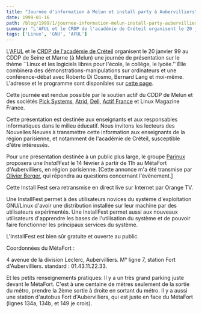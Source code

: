 ```yaml
---
title: "Journée d'information à Melun et install party à Aubervilliers"
date: 1999-01-16
path: /blog/1999/1/journee-information-melun-install-party-aubervilliers
summary: "L'AFUL et le CRDP de l'académie de Créteil organisent le 20 janvier 99 au CDDP de Seine et Marne (à Melun) une journée de présentation sur le thème ``Linux et les logiciels libres pour l'école, le collège, le lycée.'' Elle combinera des démonstrations-manipulations sur ordinateurs et une conférence-débat avec Roberto Di Cosmo, Bernard Lang et moi-même."
tags: ['Linux', 'GNU', 'AFUL']
---
```


<P>
L'<A HREF="http://www.aful.org/">AFUL</A> et le
<A HREF="http://www.ac-creteil.fr/crdp">CRDP de l'académie de
Créteil</A> organisent le 20 janvier 99 au CDDP de Seine et Marne
(à Melun) une journée de présentation sur le thème ``Linux et les
logiciels libres pour l'école, le collège, le lycée.'' Elle combinera
des démonstrations-manipulations sur ordinateurs et une conférence-débat
avec Roberto Di Cosmo, Bernard Lang et moi-même. L'adresse et le programme
sont disponibles sur <A HREF="http://aful.org/evenements/melun99/">cette
page</A>.
</P>

<P>
Cette journée est rendue possible par le soutien actif du CDDP de
Melun et des sociétés <A HREF="http://www.pick-systems.fr/">Pick
Systems</A>, <A HREF="http://www.atrid.fr/">Atrid</A>,
<A HREF="http://www.dell.com/">Dell</A>, <A HREF="http://www.fr.ibm.com/france/actif/index.htm">Actif France</A>
et Linux Magazine France.
</P>

<P>
Cette présentation est destinée aux enseignants et aux responsables
informatiques dans le milieu éducatif. Nous invitons les lecteurs des
Nouvelles Neuves à transmettre cette information aux enseignants de la
région parisienne, et notamment de l'académie de Créteil, susceptible
d'être intéressés.
</P>

<P>
Pour une présentation destinée à un public plus large, le groupe <A HREF="http://www.teaser.fr/~mmestre/parinux.html">Parinux</A> proposera
une <EM>InstallFest</EM> le 14 février à partir de 11h au MétaFort
d'Aubervilliers, en région parisienne. [Cette annonce m'a été transmise
par <A HREF="mailto:Olivier.Berger@Capway.com">Olivier Berger</A>,
qui répondra au questions concernant l'évènement.]
</P>

<P>Cette Install Fest sera retransmise en direct live sur Internet par Orange TV.</P>

<P>Une InstallFest permet à des utilisateurs novices du système d'exploitation
GNU/Linux d'avoir une distribution installée sur leur machine par des
utilisateurs expérimentés. Une InstallFest permet aussi aux nouveaux
utilisateurs d'apprendre les bases de l'utilisation du système et de pouvoir
faire fonctionner les principaux services du système.</P>

<P>L'InstallFest est bien sûr gratuite et ouverte au public.</P>

<P>Coordonnées du MétaFort :</P>

<P>4 avenue de la division Leclerc, Aubervilliers.
M° ligne 7, station Fort d'Aubervilliers.
standard : 01.43.11.22.33.</P>

<P>Et les petits renseignements pratiques:
Il y a un très grand parking juste devant le MétaFort.
C'est à une centaine de mètres seulement de la sortie du métro, prendre la
2ème sortie à droite en sortant du métro.
Il y a aussi une station d'autobus Fort d'Aubervilliers, qui est juste en
face du MétaFort (lignes 134a, 134b, et 149 je crois).</P>


